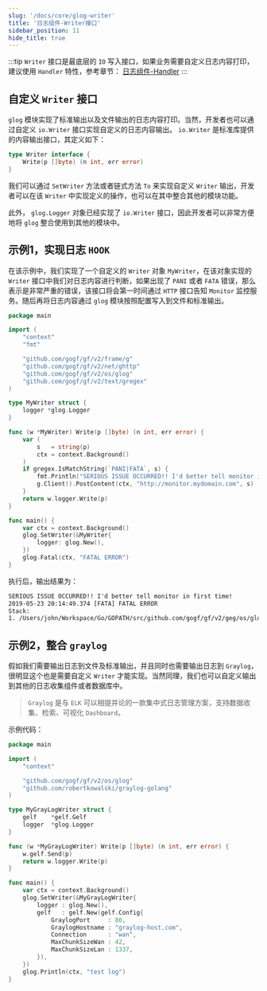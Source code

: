 ```yaml
---
slug: '/docs/core/glog-writer'
title: '日志组件-Writer接口'
sidebar_position: 11
hide_title: true
---
```

:::tip
`Writer` 接口是最底层的 `IO` 写入接口，如果业务需要自定义日志内容打印，建议使用 `Handler` 特性，参考章节： [日志组件-Handler](日志组件-Handler.md)
:::
## 自定义 `Writer` 接口

`glog` 模块实现了标准输出以及文件输出的日志内容打印。当然，开发者也可以通过自定义 `io.Writer` 接口实现自定义的日志内容输出。 `io.Writer` 是标准库提供的内容输出接口，其定义如下：

```go
type Writer interface {
    Write(p []byte) (n int, err error)
}
```

我们可以通过 `SetWriter` 方法或者链式方法 `To` 来实现自定义 `Writer` 输出，开发者可以在该 `Writer` 中实现定义的操作，也可以在其中整合其他的模块功能。

此外， `glog.Logger` 对象已经实现了 `io.Writer` 接口，因此开发者可以非常方便地将 `glog` 整合使用到其他的模块中。

## 示例1，实现日志 `HOOK`

在该示例中，我们实现了一个自定义的 `Writer` 对象 `MyWriter`，在该对象实现的 `Writer` 接口中我们对日志内容进行判断，如果出现了 `PANI` 或者 `FATA` 错误，那么表示是非常严重的错误，该接口将会第一时间通过 `HTTP` 接口告知 `Monitor` 监控服务。随后再将日志内容通过 `glog` 模块按照配置写入到文件和标准输出。

```go
package main

import (
    "context"
    "fmt"

    "github.com/gogf/gf/v2/frame/g"
    "github.com/gogf/gf/v2/net/ghttp"
    "github.com/gogf/gf/v2/os/glog"
    "github.com/gogf/gf/v2/text/gregex"
)

type MyWriter struct {
    logger *glog.Logger
}

func (w *MyWriter) Write(p []byte) (n int, err error) {
    var (
        s   = string(p)
        ctx = context.Background()
    )
    if gregex.IsMatchString(`PANI|FATA`, s) {
        fmt.Println("SERIOUS ISSUE OCCURRED!! I'd better tell monitor in first time!")
        g.Client().PostContent(ctx, "http://monitor.mydomain.com", s)
    }
    return w.logger.Write(p)
}

func main() {
    var ctx = context.Background()
    glog.SetWriter(&MyWriter{
        logger: glog.New(),
    })
    glog.Fatal(ctx, "FATAL ERROR")
}
```

执行后，输出结果为：

```html
SERIOUS ISSUE OCCURRED!! I'd better tell monitor in first time!
2019-05-23 20:14:49.374 [FATA] FATAL ERROR
Stack:
1. /Users/john/Workspace/Go/GOPATH/src/github.com/gogf/gf/v2/geg/os/glog/glog_writer_hook.go:27
```

## 示例2，整合 `graylog`

假如我们需要输出日志到文件及标准输出，并且同时也需要输出日志到 `Graylog`，很明显这个也是需要自定义 `Writer` 才能实现。当然同理，我们也可以自定义输出到其他的日志收集组件或者数据库中。

> `Graylog` 是与 `ELK` 可以相提并论的一款集中式日志管理方案，支持数据收集、检索、可视化 `Dashboard`。

示例代码：

```go
package main

import (
    "context"

    "github.com/gogf/gf/v2/os/glog"
    "github.com/robertkowalski/graylog-golang"
)

type MyGrayLogWriter struct {
    gelf    *gelf.Gelf
    logger  *glog.Logger
}

func (w *MyGrayLogWriter) Write(p []byte) (n int, err error) {
    w.gelf.Send(p)
    return w.logger.Write(p)
}

func main() {
    var ctx = context.Background()
    glog.SetWriter(&MyGrayLogWriter{
        logger : glog.New(),
        gelf   : gelf.New(gelf.Config{
            GraylogPort     : 80,
            GraylogHostname : "graylog-host.com",
            Connection      : "wan",
            MaxChunkSizeWan : 42,
            MaxChunkSizeLan : 1337,
        }),
    })
    glog.Println(ctx, "test log")
}
```